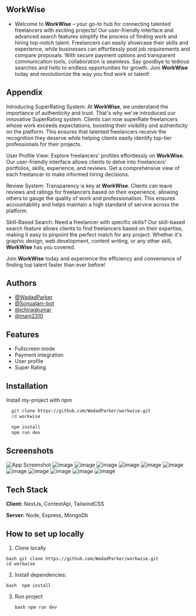 ## WorkWise

- Welcome to **WorkWise** – your go-to hub for connecting talented freelancers with exciting projects! Our user-friendly interface and advanced search features simplify the process of finding work and hiring top-notch talent. Freelancers can easily showcase their skills and experience, while businesses can effortlessly post job requirements and compare proposals. With secure payment options and transparent communication tools, collaboration is seamless. Say goodbye to tedious searches and hello to endless opportunities for growth. Join **WorkWise** today and revolutionize the way you find work or talent!

## Appendix

Introducing SuperRating System: At **WorkWise**, we understand the importance of authenticity and trust. That's why we've introduced our innovative SuperRating system. Clients can now superRate freelancers whose work exceeds expectations, boosting their visibility and authenticity on the platform. This ensures that talented freelancers receive the recognition they deserve while helping clients easily identify top-tier professionals for their projects.

User Profile View: Explore freelancers' profiles effortlessly on **WorkWise**. Our user-friendly interface allows clients to delve into freelancers' portfolios, skills, experience, and reviews. Get a comprehensive view of each freelancer to make informed hiring decisions.

Review System: Transparency is key at **WorkWise**. Clients can leave reviews and ratings for freelancers based on their experience, allowing others to gauge the quality of work and professionalism. This ensures accountability and helps maintain a high standard of service across the platform.

Skill-Based Search: Need a freelancer with specific skills? Our skill-based search feature allows clients to find freelancers based on their expertise, making it easy to pinpoint the perfect match for any project. Whether it's graphic design, web development, content writing, or any other skill, **WorkWise** has you covered.

Join **WorkWise** today and experience the efficiency and convenience of finding top talent faster than ever before!

## Authors

- [@WadadParker](https://github.com/WadadParker)
- [@Sonualam-bot](https://github.com/Sonualam-bot)
- [@ichiragkumar](https://github.com/ichiragkumar)
- [@manj2310](https://github.com/manj2310)

## Features

- Fullscreen mode
- Payment integration
- User profile
- Super Rating

## Installation

Install my-project with npm

```bash
  git clone https://github.com/WadadParker/workwise.git
  cd workwise
```

```bash
  npm install
  npm run dev
```

## Screenshots

![App Screenshot](![image](https://github.com/WadadParker/workwise/assets/61339832/f3e87a5d-cd12-46a1-b867-e8890870d275)
)
![image](https://github.com/WadadParker/workwise/assets/61339832/a6fbed5c-d7dc-4591-9e6d-8c536f4f95a4)
![image](https://github.com/WadadParker/workwise/assets/61339832/cc31dd83-d47e-4802-b43d-046fd4a9c896)
![image](https://github.com/WadadParker/workwise/assets/61339832/4c7ab87f-c614-4ef5-bbce-a6042c1e06ee)
![image](https://github.com/WadadParker/workwise/assets/61339832/42e5691b-9b03-471f-baad-c29f65e17807)
![image](https://github.com/WadadParker/workwise/assets/61339832/84e94c48-5f1b-4cc7-a243-1d6e537dd97f)
![image](https://github.com/WadadParker/workwise/assets/61339832/b01c985d-d5dd-44f3-b0a4-c0e1a96689e1)
![image](https://github.com/WadadParker/workwise/assets/61339832/de8281ff-2556-405a-b23a-690aa3fd6716)
![image](https://github.com/WadadParker/workwise/assets/61339832/c23d915b-f224-46c0-9525-2de584de970d)
![image](https://github.com/WadadParker/workwise/assets/61339832/78cf2670-1423-46d3-968b-a7a097bdc924)
![image](https://github.com/WadadParker/workwise/assets/61339832/0d65699d-15b1-4e9d-b38d-9288da297fb2)
![image](https://github.com/WadadParker/workwise/assets/61339832/229b088a-6066-42f6-852b-287d5c1382ab)








## Tech Stack

**Client:** NextJs, ContextApi, TailwindCSS

**Server:** Node, Express, MongoDb




## How to set up locally

1. Clone locally
```
bash git clone https://github.com/WadadParker/workwise.git
cd workwise
```

2. Install dependencies:
  ```
  bash  npm install
```
   
3. Run project
   ```
   bash npm run dev
   ```




